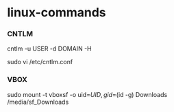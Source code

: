# linux-commands

### CNTLM

cntlm -u USER -d DOMAIN -H

sudo vi /etc/cntlm.conf

### VBOX

sudo mount -t vboxsf -o uid=$UID,gid=$(id -g) Downloads /media/sf_Downloads

